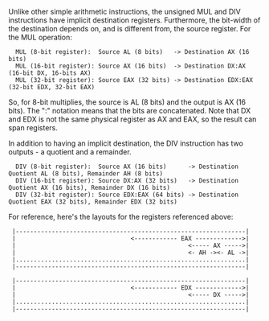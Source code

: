 Unlike other simple arithmetic instructions, the unsigned MUL and DIV instructions have implicit destination registers.  Furthermore, the bit-width of the destination depends on, and is different from, the source register.  For the MUL operation:

~~~~~
  MUL (8-bit register):  Source AL (8 bits)   -> Destination AX (16 bits)
  MUL (16-bit register): Source AX (16 bits)  -> Destination DX:AX (16-bit DX, 16-bits AX)
  MUL (32-bit register): Source EAX (32 bits) -> Destination EDX:EAX (32-bit EDX, 32-bit EAX)
~~~~~

So, for 8-bit multiplies, the source is AL (8 bits) and the output is AX (16 bits).  The ":" notation means that the bits are concatenated.  Note that DX and EDX is not the same physical register as AX and EAX, so the result can span registers.

In addition to having an implicit destination, the DIV instruction has two outputs - a quotient and a remainder.

~~~~~
  DIV (8-bit register):  Source AX (16 bits)      -> Destination Quotient AL (8 bits), Remainder AH (8 bits)
  DIV (16-bit register): Source DX:AX (32 bits)   -> Destination Quotient AX (16 bits), Remainder DX (16 bits)
  DIV (32-bit register): Source EDX:EAX (64 bits) -> Destination Quotient EAX (32 bits), Remainder EDX (32 bits)
~~~~~

For reference, here's the layouts for the registers referenced above:

~~~~~
 |----------------------------------------------------------------|
 |                                <------------ EAX ------------->|
 |                                                <----- AX ----->|
 |                                                <- AH -><- AL ->|
 |................................................................|
 |----------------------------------------------------------------|

 |----------------------------------------------------------------|
 |                                <------------ EDX ------------->|
 |                                                <----- DX ----->|
 |................................................................|
 |----------------------------------------------------------------|
~~~~~

